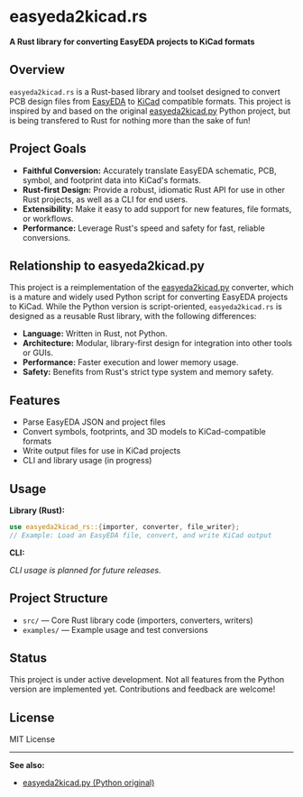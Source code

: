 # easyeda2kicad.rs

**A Rust library for converting EasyEDA projects to KiCad formats**

## Overview

`easyeda2kicad.rs` is a Rust-based library and toolset designed to convert PCB design files from [EasyEDA](https://easyeda.com/) to [KiCad](https://kicad.org/) compatible formats. This project is inspired by and based on the original [easyeda2kicad.py](https://github.com/uPesy/easyeda2kicad.py) Python project, but is being transfered to Rust for nothing more than the sake of fun!

## Project Goals

- **Faithful Conversion:** Accurately translate EasyEDA schematic, PCB, symbol, and footprint data into KiCad's formats.
- **Rust-first Design:** Provide a robust, idiomatic Rust API for use in other Rust projects, as well as a CLI for end users.
- **Extensibility:** Make it easy to add support for new features, file formats, or workflows.
- **Performance:** Leverage Rust's speed and safety for fast, reliable conversions.

## Relationship to easyeda2kicad.py

This project is a reimplementation of the [easyeda2kicad.py](https://github.com/uPesy/easyeda2kicad.py) converter, which is a mature and widely used Python script for converting EasyEDA projects to KiCad. While the Python version is script-oriented, `easyeda2kicad.rs` is designed as a reusable Rust library, with the following differences:

- **Language:** Written in Rust, not Python.
- **Architecture:** Modular, library-first design for integration into other tools or GUIs.
- **Performance:** Faster execution and lower memory usage.
- **Safety:** Benefits from Rust's strict type system and memory safety.

## Features

- Parse EasyEDA JSON and project files
- Convert symbols, footprints, and 3D models to KiCad-compatible formats
- Write output files for use in KiCad projects
- CLI and library usage (in progress)

## Usage

**Library (Rust):**

```rust
use easyeda2kicad_rs::{importer, converter, file_writer};
// Example: Load an EasyEDA file, convert, and write KiCad output
```

**CLI:**

*CLI usage is planned for future releases.*

## Project Structure

- `src/` — Core Rust library code (importers, converters, writers)
- `examples/` — Example usage and test conversions

## Status

This project is under active development. Not all features from the Python version are implemented yet. Contributions and feedback are welcome!

## License

MIT License

---

**See also:**

- [easyeda2kicad.py (Python original)](https://github.com/uPesy/easyeda2kicad.py)
